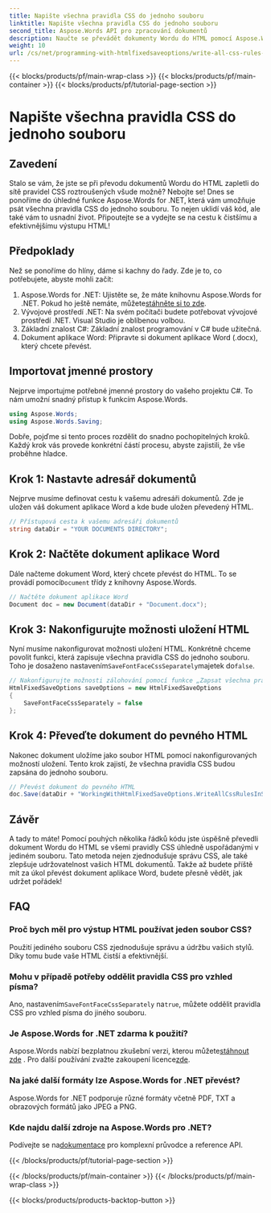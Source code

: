 ```yaml
---
title: Napište všechna pravidla CSS do jednoho souboru
linktitle: Napište všechna pravidla CSS do jednoho souboru
second_title: Aspose.Words API pro zpracování dokumentů
description: Naučte se převádět dokumenty Wordu do HTML pomocí Aspose.Words for .NET se všemi pravidly CSS v jediném souboru pro čistší kód a snadnější údržbu.
weight: 10
url: /cs/net/programming-with-htmlfixedsaveoptions/write-all-css-rules-in-single-file/
---
```


{{< blocks/products/pf/main-wrap-class >}}
{{< blocks/products/pf/main-container >}}
{{< blocks/products/pf/tutorial-page-section >}}

# Napište všechna pravidla CSS do jednoho souboru

## Zavedení

Stalo se vám, že jste se při převodu dokumentů Wordu do HTML zapletli do sítě pravidel CSS roztroušených všude možně? Nebojte se! Dnes se ponoříme do úhledné funkce Aspose.Words for .NET, která vám umožňuje psát všechna pravidla CSS do jednoho souboru. To nejen uklidí váš kód, ale také vám to usnadní život. Připoutejte se a vydejte se na cestu k čistšímu a efektivnějšímu výstupu HTML!

## Předpoklady

Než se ponoříme do hlíny, dáme si kachny do řady. Zde je to, co potřebujete, abyste mohli začít:

1.  Aspose.Words for .NET: Ujistěte se, že máte knihovnu Aspose.Words for .NET. Pokud ho ještě nemáte, můžete[stáhněte si to zde](https://releases.aspose.com/words/net/).
2. Vývojové prostředí .NET: Na svém počítači budete potřebovat vývojové prostředí .NET. Visual Studio je oblíbenou volbou.
3. Základní znalost C#: Základní znalost programování v C# bude užitečná.
4. Dokument aplikace Word: Připravte si dokument aplikace Word (.docx), který chcete převést.

## Importovat jmenné prostory

Nejprve importujme potřebné jmenné prostory do vašeho projektu C#. To nám umožní snadný přístup k funkcím Aspose.Words.

```csharp
using Aspose.Words;
using Aspose.Words.Saving;
```

Dobře, pojďme si tento proces rozdělit do snadno pochopitelných kroků. Každý krok vás provede konkrétní částí procesu, abyste zajistili, že vše proběhne hladce.

## Krok 1: Nastavte adresář dokumentů

Nejprve musíme definovat cestu k vašemu adresáři dokumentů. Zde je uložen váš dokument aplikace Word a kde bude uložen převedený HTML.

```csharp
// Přístupová cesta k vašemu adresáři dokumentů
string dataDir = "YOUR DOCUMENTS DIRECTORY";
```

## Krok 2: Načtěte dokument aplikace Word

 Dále načteme dokument Word, který chcete převést do HTML. To se provádí pomocí`Document` třídy z knihovny Aspose.Words.

```csharp
// Načtěte dokument aplikace Word
Document doc = new Document(dataDir + "Document.docx");
```

## Krok 3: Nakonfigurujte možnosti uložení HTML

 Nyní musíme nakonfigurovat možnosti uložení HTML. Konkrétně chceme povolit funkci, která zapisuje všechna pravidla CSS do jednoho souboru. Toho je dosaženo nastavením`SaveFontFaceCssSeparately`majetek do`false`.

```csharp
// Nakonfigurujte možnosti zálohování pomocí funkce „Zapsat všechna pravidla CSS do jednoho souboru“.
HtmlFixedSaveOptions saveOptions = new HtmlFixedSaveOptions 
{ 
    SaveFontFaceCssSeparately = false 
};
```

## Krok 4: Převeďte dokument do pevného HTML

Nakonec dokument uložíme jako soubor HTML pomocí nakonfigurovaných možností uložení. Tento krok zajistí, že všechna pravidla CSS budou zapsána do jednoho souboru.

```csharp
// Převést dokument do pevného HTML
doc.Save(dataDir + "WorkingWithHtmlFixedSaveOptions.WriteAllCssRulesInSingleFile.html", saveOptions);
```

## Závěr

A tady to máte! Pomocí pouhých několika řádků kódu jste úspěšně převedli dokument Wordu do HTML se všemi pravidly CSS úhledně uspořádanými v jediném souboru. Tato metoda nejen zjednodušuje správu CSS, ale také zlepšuje udržovatelnost vašich HTML dokumentů. Takže až budete příště mít za úkol převést dokument aplikace Word, budete přesně vědět, jak udržet pořádek!

## FAQ

### Proč bych měl pro výstup HTML používat jeden soubor CSS?
Použití jediného souboru CSS zjednodušuje správu a údržbu vašich stylů. Díky tomu bude vaše HTML čistší a efektivnější.

### Mohu v případě potřeby oddělit pravidla CSS pro vzhled písma?
 Ano, nastavením`SaveFontFaceCssSeparately` na`true`, můžete oddělit pravidla CSS pro vzhled písma do jiného souboru.

### Je Aspose.Words for .NET zdarma k použití?
 Aspose.Words nabízí bezplatnou zkušební verzi, kterou můžete[stáhnout zde](https://releases.aspose.com/) . Pro další používání zvažte zakoupení licence[zde](https://purchase.aspose.com/buy).

### Na jaké další formáty lze Aspose.Words for .NET převést?
Aspose.Words for .NET podporuje různé formáty včetně PDF, TXT a obrazových formátů jako JPEG a PNG.

### Kde najdu další zdroje na Aspose.Words pro .NET?
 Podívejte se na[dokumentace](https://reference.aspose.com/words/net/) pro komplexní průvodce a reference API.

{{< /blocks/products/pf/tutorial-page-section >}}

{{< /blocks/products/pf/main-container >}}
{{< /blocks/products/pf/main-wrap-class >}}

{{< blocks/products/products-backtop-button >}}
